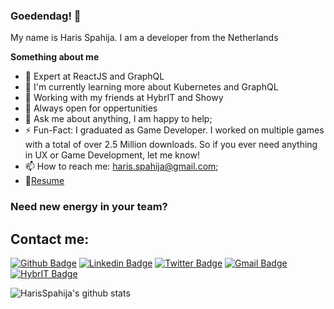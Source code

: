 ### Goedendag! 👋

My name is Haris Spahija. I am a developer from the Netherlands

**Something about me**

- 💪 Expert at ReactJS and GraphQL
- 🌱 I'm currently learning more about Kubernetes and GraphQL
- 👯 Working with my friends at HybrIT and Showy
- 🤔 Always open for oppertunities
- 💬 Ask me about anything, I am happy to help;
- ⚡️ Fun-Fact: I graduated as Game Developer. I worked on multiple games with a total of over 2.5 Million downloads. So if you ever need anything in UX or Game Development, let me know!
- 📫 How to reach me: haris.spahija@gmail.com;
- 📝[Resume](https://drive.google.com/file/d/1IVknEH2c3rf0lYo64Yh_oWcK1ml1w-WH/view)

### Need new energy in your team? 

## Contact me:

[![Github Badge](https://img.shields.io/badge/-Github-000?style=flat-square&logo=Github&logoColor=white&link=https://github.com/HarisSpahija)](https://github.com/HarisSpahija)
[![Linkedin Badge](https://img.shields.io/badge/-LinkedIn-blue?style=flat-square&logo=Linkedin&logoColor=white&link=https://www.linkedin.com/in/hspahija/)](https://www.linkedin.com/in/hspahija/)
[![Twitter Badge](https://img.shields.io/badge/-Twitter-1ca0f1?style=flat-square&labelColor=1ca0f1&logo=twitter&logoColor=white&link=https://twitter.com/spahija_haris)](https://twitter.com/spahija_haris)
[![Gmail Badge](https://img.shields.io/badge/-Gmail-c14438?style=flat-square&logo=Gmail&logoColor=white&link=mailto:haris.spahija@gmail.com)](mailto:haris.spahija@gmail.com)
[![HybrIT Badge](https://img.shields.io/badge/Working%20At-HybrIT-orange)](https://hybrit.org)

![HarisSpahija's github stats](https://github-readme-stats.vercel.app/api?username=HarisSpahija&show_icons=true&hide_border=true)
